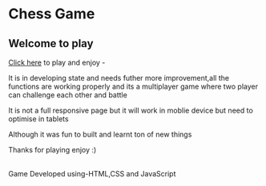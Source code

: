 # Chess Game


<h2>Welcome to play</h2>

<a href="https://tejasn09.github.io/Chess-Game-js/index.html">Click here</a> to play and enjoy - <br>

It is in developing state and needs futher more improvement,all the functions are working properly and its a multiplayer game
where two player can challenge each other and battle<br>

It is not a full responsive page but it will work in moblie device but need to optimise in tablets

Although it was fun to built and learnt ton of new things<br> 

Thanks for playing enjoy :)

<br>
Game Developed using-HTML,CSS and JavaScript
 
